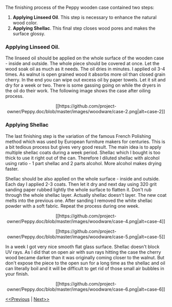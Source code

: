 The finishing process of the Peppy wooden case contained two steps:

1. **Applying Linseed Oil**. This step is necessary to enhance the natural wood color. 
2. **Applying Shellac**. This final step closes wood pores and makes the surface glossy.

### Applying Linseed Oil.
The linseed oil should be applied on the whole surface of the wooden case - inside and outside. The whole piece should be covered at once. Let the wood soak oil as much as it needs. The oil dries in minutes. I applied oil 3-4 times. As walnut is open grained wood it absorbs more oil than closed grain cherry. In the end you can wipe out excess oil by paper towels. Let it sit and dry for a week or two. There is some gassing going on while the dryers in the oil do their work. The following image shows the case after oiling process. 
<p align="center">
[[https://github.com/project-owner/Peppy.doc/blob/master/images/woodware/case-2.png|alt=case-2]]
</p>

### Applying Shellac
The last finishing step is the variation of the famous French Polishing method which was used by European furniture makers for centuries. This is a bit tedious process but gives very good result. The main idea is to apply multiple shellac coats during a week period. Shellac which I bought is too thick to use it right out of the can. Therefore I diluted shellac with alcohol using ratio - 1 part shellac and 2 parts alcohol. More alcohol makes drying faster.

Shellac should be also applied on the whole surface - inside and outside. Each day I applied 2-3 coats. Then let it dry and next day using 320 grit sanding paper rubbed lightly the whole surface to flatten it. Don't rub through the whole shellac layer. Actually shellac doesn't layer. The new coat melts into the previous one. After sanding I removed the white shellac powder with a soft fabric. Repeat the process during one week.
<p align="center">
[[https://github.com/project-owner/Peppy.doc/blob/master/images/woodware/case-4.png|alt=case-4]]
</p>
<p align="center">
[[https://github.com/project-owner/Peppy.doc/blob/master/images/woodware/case-5.png|alt=case-5]]
</p>
In a week I got very nice smooth flat glass surface. Shellac doesn't block UV rays. As I did that on open air with sun rays hitting the case the cherry wood became darker than it was originally coming closer to the walnut. But don't expose the piece to the open sun for a long time as the shellac and oil can literally boil and it will be difficult to get rid of those small air bubbles in your finish.

<p align="center">
[[https://github.com/project-owner/Peppy.doc/blob/master/images/woodware/case-6.png|alt=case-6]]
</p>

[<<Previous](https://github.com/project-owner/Peppy.doc/wiki/Sanding) | [Next>>](https://github.com/project-owner/Peppy.doc/wiki/Sketches)